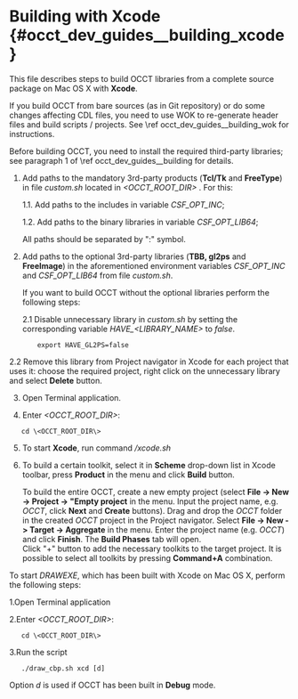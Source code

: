 Building with Xcode {#occt_dev_guides__building_xcode}
===================

This file describes steps to build OCCT libraries from a complete source package
on Mac OS X with **Xcode**.

If you build OCCT from bare sources (as in Git repository) or do some 
changes affecting CDL files, you need to use WOK to re-generate header files
and build scripts / projects. See \ref occt_dev_guides__building_wok for instructions.

Before building OCCT, you need to install the required third-party libraries; see
paragraph 1 of \ref occt_dev_guides__building for details.

1. Add paths to the mandatory 3rd-party products (**Tcl/Tk** and **FreeType**) 
   in file *custom.sh* located in <i>\<OCCT_ROOT_DIR\> </i>. For this:

   1.1. Add paths to the includes in variable *CSF_OPT_INC*;

   1.2. Add paths to the binary libraries in variable  *CSF_OPT_LIB64*;

   All paths should be separated by ":" symbol. 

2. Add paths to the optional 3rd-party libraries (**TBB, gl2ps** and **FreeImage**) 
   in the aforementioned environment variables *CSF_OPT_INC* and *CSF_OPT_LIB64* from file *custom.sh*.

   If you want to build OCCT without the optional libraries perform the following steps:

   2.1 Disable unnecessary library in *custom.sh* by setting the corresponding 
       variable <i>HAVE_<LIBRARY_NAME></i> to *false*. 
~~~~~
       export HAVE_GL2PS=false
~~~~~
   2.2 Remove this library from Project navigator in Xcode for each project that 
       uses it: choose the required project, right click on the unnecessary 
       library and select **Delete** button.

3. Open Terminal application.

4. Enter <i>\<OCCT_ROOT_DIR\></i>:
~~~~~
   cd \<OCCT_ROOT_DIR\>
~~~~~
5. To start **Xcode**, run command  <i>/xcode.sh</i>

6. To build a certain toolkit, select it in **Scheme** drop-down list in Xcode 
   toolbar, press **Product** in the menu and click **Build** button. 

   To build the entire OCCT, create a new empty project (select **File -> 
   New -> Project -> "Empty project** in the menu. Input the project name, 
   e.g. *OCCT*, click **Next** and **Create** buttons). Drag and drop the *OCCT* 
   folder in the created *OCCT* project in the Project navigator. Select 
   **File -> New -> Target -> Aggregate** in the menu. Enter the project name 
   (e.g. <i>OCCT</i>) and click **Finish**. The **Build Phases** tab will open.  
   Click "+" button to add the necessary toolkits to the target project. 
   It is possible to select all toolkits by pressing **Command+A** combination. 

To start *DRAWEXE*, which has been built with Xcode on Mac OS X, perform the following steps:

1.Open Terminal application

2.Enter <i>\<OCCT_ROOT_DIR\></i>:
~~~~~
   cd \<OCCT_ROOT_DIR\>
~~~~~

3.Run the script
~~~~~
   ./draw_cbp.sh xcd [d]
~~~~~
   Option *d* is used if OCCT has been built in **Debug** mode.
